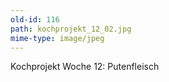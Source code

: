 ```yaml
---
old-id: 116
path: kochprojekt_12_02.jpg
mime-type: image/jpeg
---
```

Kochprojekt Woche 12:
Putenfleisch
